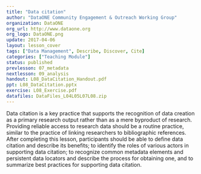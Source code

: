 ```yaml
---
title: "Data citation"
author: "DataONE Community Engagement & Outreach Working Group"
organization: DataONE
org_url: http://www.dataone.org
org_logo: DataONE.png
update: 2017-04-06
layout: lesson_cover
tags: ["Data Management", Describe, Discover, Cite]
categories: ["Teaching Module"]
status: published
prevlesson: 07_metadata
nextlesson: 09_analysis
handout: L08_DataCitation_Handout.pdf
ppt: L08_DataCitation.pptx
exercise: L08_Exercise.pdf
datafiles: DataFiles_L04L05L07L08.zip
---
```



Data citation is a key practice that supports the recognition of data creation as a primary research output rather than as a mere byproduct of research. Providing reliable access to research data should be a routine practice, similar to the practice of linking researchers to bibliographic references. After completing this lesson, participants should be able to define data citation and describe its benefits; to identify the roles of various actors in supporting data citation; to recognize common metadata elements and persistent data locators and describe the process for obtaining one, and to summarize best practices for supporting data citation.
